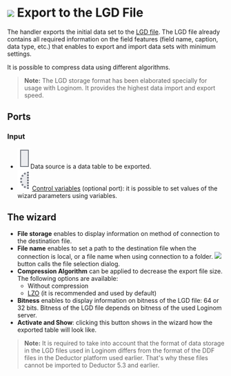 # ![ ](../../images/icons/data-sources/file-native-export_default.svg) Export to the LGD File

The handler exports the initial data set to the [LGD file](../../data-format/lgd-file.md). The LGD file already contains all required information on the field features (field name, caption, data type, etc.) that enables to export and import data sets with minimum settings.

It is possible to compress data using different algorithms.

> **Note:** The LGD storage format has been elaborated specially for usage with Loginom. It provides the highest data import and export speed.

## Ports

### Input

* ![ ](../../images/icons/app/node/ports/inputs/table_inactive.svg)Data source is a data table to be exported.
* ![ ](../../images/icons/app/node/ports/inputs-optional/variable_inactive.svg) [Control variables](../../scenario/variables/control-variables.md) (optional port): it is possible to set values of the wizard parameters using variables.

## The wizard

* **File storage** enables to display information on method of connection to the destination file.
* **File name** enables to set a path to the destination file when the connection is local, or a file name when using connection to a folder. ![ ](../../images/extjs-theme/form/open-trigger/open-trigger_default.svg) button calls the file selection dialog.
* **Compression Algorithm** can be applied to decrease the export file size. The following options are available:
   * Without compression
   * [LZO](https://ru.wikipedia.org/wiki/LZO) (it is recommended and used by default)
* **Bitness** enables to display information on bitness of the LGD file: 64 or 32 bits. Bitness of the LGD file depends on bitness of the used Loginom server.
* **Activate and Show**: clicking this button shows in the wizard how the exported table will look like.

> **Note:** It is required to take into account that the format of data storage in the LGD files used in Loginom differs from the format of the DDF files in the Deductor platform used earlier. That's why these files cannot be imported to Deductor 5.3 and earlier.
